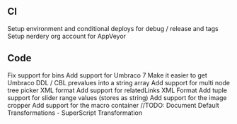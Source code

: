 ## CI

Setup environment and conditional deploys for debug / release and tags
Setup nerdery org account for AppVeyor

## Code

Fix support for bins
Add support for Umbraco 7
Make it easier to get Umbraco DDL / CBL prevalues into a string array
Add support for multi node tree picker XML format
Add support for relatedLinks XML Format
Add tuple support for slider range values (stores as string)
Add support for the image cropper
Add support for the macro container
//TODO: Document Default Transformations - SuperScript Transformation